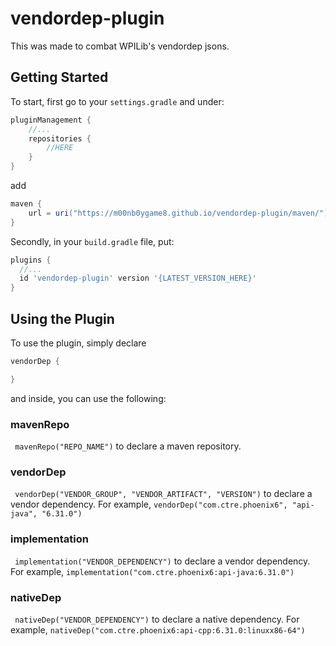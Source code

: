 # vendordep-plugin
This was made to combat WPILib's vendordep jsons.

## Getting Started
To start, first go to your ``` settings.gradle ``` and under:
```gradle
pluginManagement {
    //...
    repositories {
        //HERE
    }
}
```
add
``` gradle
maven {
    url = uri("https://m00nb0ygame8.github.io/vendordep-plugin/maven/")
}
```

Secondly, in your ``` build.gradle ``` file, put:
```gradle
plugins {
  //...
  id 'vendordep-plugin' version '{LATEST_VERSION_HERE}'
}
```

## Using the Plugin
To use the plugin, simply declare
```gradle
vendorDep {

}
```
and inside, you can use the following:
### mavenRepo
``` mavenRepo("REPO_NAME")``` to declare a maven repository.
### vendorDep
``` vendorDep("VENDOR_GROUP", "VENDOR_ARTIFACT", "VERSION")``` to declare a vendor dependency. For example, ``` vendorDep("com.ctre.phoenix6", "api-java", "6.31.0") ```
### implementation
``` implementation("VENDOR_DEPENDENCY")``` to declare a vendor dependency. For example, ``` implementation("com.ctre.phoenix6:api-java:6.31.0") ```
### nativeDep
``` nativeDep("VENDOR_DEPENDENCY")``` to declare a native dependency. For example, ``` nativeDep("com.ctre.phoenix6:api-cpp:6.31.0:linuxx86-64") ```

